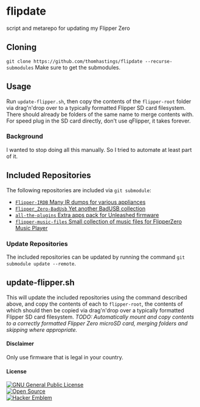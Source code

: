 # flipdate
script and metarepo for updating my Flipper Zero

## Cloning
`git clone https://github.com/thomhastings/flipdate --recurse-submodules` Make sure to get the submodules.  

## Usage
Run `update-flipper.sh`, then copy the contents of the `flipper-root` folder via drag'n'drop over to a typically formatted Flipper SD card filesystem. There should already be folders of the same name to merge contents with. For speed plug in the SD card directly, don't use qFlipper, it takes forever.

### Background
I wanted to stop doing all this manually. So I tried to automate at least part of it.

## Included Repositories
The following repositories are included via `git submodule`:
* [`Flipper-IRDB` Many IR dumps for various appliances](https://github.com/logickworkshop/Flipper-IRDB)
* [`Flipper_Zero-BadUsb` Yet another BadUSB collection](https://github.com/UNC0V3R3D/Flipper_Zero-BadUsb)
* [`all-the-plugins` Extra apps pack for Unleashed firmware](https://github.com/xMasterX/all-the-plugins)
* [`flipper-music-files` Small collection of music files for FlipperZero Music Player](https://github.com/Tonsil/flipper-music-files)

### Update Repositories
The included repositories can be updated by running the command `git submodule update --remote`.

## update-flipper.sh
This will update the included repositories using the command described above, and copy the contents of each to `flipper-root`, the contents of which should then be copied via drag'n'drop over a typically formatted Flipper SD card filesystem.
_TODO: Automatically mount and copy contents to a correctly formatted Flipper Zero microSD card, merging folders and skipping where appropriate._

#### Disclaimer
Only use firmware that is legal in your country.

#### License
[![GNU General Public License](https://www.gnu.org/graphics/gplv3-88x31.png)](https://www.gnu.org/licenses/gpl-3.0.en.html)\
[![Open Source](http://www.ipol.im/static/badges/open-source.png)](http://www.gnu.org/licenses/gpl.html)\
[![Hacker Emblem](http://catb.org/hacker-emblem/hacker.png)](http://www.catb.org/hacker-emblem/)
